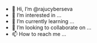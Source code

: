 - 👋 Hi, I’m @rajucyberseva
- 👀 I’m interested in ...
- 🌱 I’m currently learning ...
- 💞️ I’m looking to collaborate on ...
- 📫 How to reach me ...

<!---
rajucyberseva/rajucyberseva is a ✨ special ✨ repository because its `README.md` (this file) appears on your GitHub profile.
You can click the Preview link to take a look at your changes.
--->
